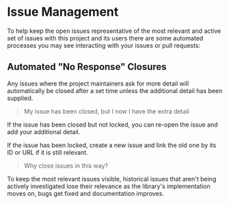 # Issue Management

To help keep the open issues representative of the most relevant and active set of issues with
this project and its users there are some automated processes you may see interacting with
your issues or pull requests:

## Automated "No Response" Closures

Any issues where the project maintainers ask for more detail will automatically be closed after a
set time unless the additional detail has been supplied.

> My issue has been closed, but I now I have the extra detail

If the issue has been closed but not locked, you can re-open the issue and add your additional
detail.

If the issue has been locked, create a new issue and link the old one by its ID or URL if it is
still relevant. 

> Why close issues in this way?

To keep the most relevant issues visible, historical issues that aren't being actively investigated
lose their relevance as the library's implementation moves on, bugs get fixed and documentation
improves.
